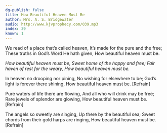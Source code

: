 ```yaml
---
dg-publish: false
title: How Beautiful Heaven Must Be
author: Mrs. A. S. Bridgewater
audio: http://www.kjvprophecy.com/039.mp3
index: 39
known: 1
---
```


We read of a place that’s called heaven,
It’s made for the pure and the free;
These truths in God’s Word He hath given,
How beautiful heaven must be.

*How beautiful heaven must be,
Sweet home of the happy and free;
Fair haven of rest for the weary,
How beautiful heaven must be.*

In heaven no drooping nor pining,
No wishing for elsewhere to be;
God’s light is forever there shining,
How beautiful heaven must be. [Refrain]

Pure waters of life there are flowing,
And all who will drink may be free;
Rare jewels of splendor are glowing,
How beautiful heaven must be. [Refrain]

The angels so sweetly are singing,
Up there by the beautiful sea;
Sweet chords from their gold harps are ringing,
How beautiful heaven must be. [Refrain]
